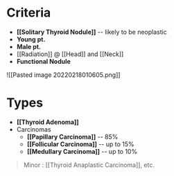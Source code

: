 # Criteria
- **[[Solitary Thyroid Nodule]]** -- likely to be neoplastic
- **Young pt.**
- **Male pt.**
- [[Radiation]] @ [[Head]] and [[Neck]]
- **Functional Nodule**

![[Pasted image 20220218010605.png]]

# Types
- **[[Thyroid Adenoma]]**
- Carcinomas
	- **[[Papillary Carcinoma]]** -- 85%
	- **[[Follicular Carcinoma]]** -- up to 15%
	- **[[Medullary Carcinoma]]** -- up to 10%
> Minor : [[Thyroid Anaplastic Carcinoma]], etc.

